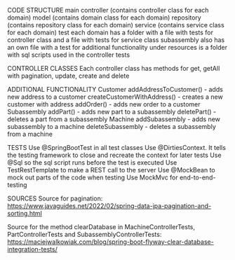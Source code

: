 CODE STRUCTURE
main
    controller (contains controller class for each domain)
    model (contains domain class for each domain)
    repository (contains repository class for each domain)
    service (contains service class for each domain)
test
    each domain has a folder with a file with tests for controller class and a file with tests for service class 
    subassembly also has an own file with a test for additional functionality
    under resources is a folder with sql scripts used in the controller tests


CONTROLLER CLASSES
Each controller class has methods for get, getAll with pagination, update, create and delete


ADDITIONAL FUNCTIONALITY
Customer
    addAddressToCustomer() - adds new address to a customer
    createCustomerWithAddress() - creates a new customer with address
    addOrder() - adds new order to a customer
Subassembly
    addPart() - adds new part to a subassembly
    deletePart() - deletes a part from a subassembly
Machine
    addSubassembly - adds new subassembly to a machine
    deleteSubassembly - deletes a subassembly from a machine


TESTS
Use @SpringBootTest in all test classes
Use @DirtiesContext. It tells the testing framework to close and recreate the context for later tests
Use @Sql so the sql script runs before the test is executed
Use TestRestTemplate to make a REST call to the server
Use @MockBean to mock out parts of the code when testing
Use MockMvc for end-to-end-testing

    
SOURCES
Source for pagination: https://www.javaguides.net/2022/02/spring-data-jpa-pagination-and-sorting.html

Source for the method clearDatabase in MachineControllerTests, PartControllerTests and SubassemblyControllerTests: 
https://maciejwalkowiak.com/blog/spring-boot-flyway-clear-database-integration-tests/